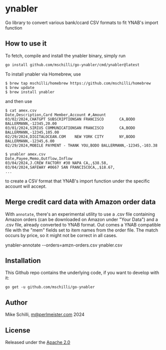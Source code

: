 # ynabler 

Go library to convert various bank/ccard CSV formats to fit YNAB's import function

## How to use it

To fetch, compile and install the ynabler binary, simply run

```
go install github.com/mschilli/go-ynabler/cmd/ynabler@latest
```

To install ynabler via Homebrew, use

```
$ brew tap mschilli/homebrew https://github.com/mschilli/homebrew
$ brew update
$ brew install ynabler
```

and then use

```
$ cat amex.csv
Date,Description,Card Member,Account #,Amount
03/02/2024,CHATGPT SUBSCRIPTIONSAN FRANCISCO       CA,BODO BALLERMANN,-12345,20.00
03/01/2024,SIRIUS COMMUNICATIONSAN FRANCISCO       CA,BODO BALLERMANN,-12345,105.00
02/29/2024,DIGITALOCEAN.COM    NEW YORK CITY       NY,BODO BALLERMANN,-12345,6.00
02/29/2024,MOBILE PAYMENT - THANK YOU,BODO BALLERMANN,-12345,-103.38

$ ynabler amex.csv
Date,Payee,Memo,Outflow,Inflow
03/04/2024,J.CREW FACTORY #30 NAPA CA,,$38.58,
03/04/2024,SAFEWAY #0667 SAN FRANCISCOCA,,$18.67,
...
```

to create a CSV format that YNAB's import function under the specific account will accept.

## Merge credit card data with Amazon order data

With `annotate`, there's an experimental utility to use a .csv file containing
Amazon orders (can be downloaded on Amazon under "Your Data") and a .csv file,
already converted to YNAB format.  Out comes a YNAB compatible file with the
"mem" fields set to item names from the order file. The match occurs by price,
so it might not be correct in all cases.

   ynabler-annotate --orders=amzn-orders.csv ynabler.csv 

## Installation

This Github repo contains the underlying code, if you want to develop with it:

`go get -u github.com/mschilli/go-ynabler`

## Author

Mike Schilli, m@perlmeister.com 2024

## License

Released under the [Apache 2.0](LICENSE)
